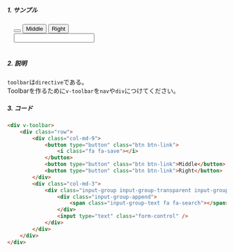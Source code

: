 ##### 1. サンプル
<div class="navbar bg-primary" style="padding-left: 15px">
    <div class="row">
        <div class="col-md-9">
            <button type="button" class="btn btn-link"><i class="fa fa-save"></i></button>
            <button type="button" class="btn btn-link">Middle</button>
            <button type="button" class="btn btn-link">Right</button>
        </div>
        <div class="col-md-3">
            <div class="input-group input-group-transparent input-group-search">
                <div class="input-group-append">
                    <span class="input-group-text fa fa-search"></span>
                </div>
                <input type="text" class="form-control" />
            </div>
        </div>
    </div>
</div>
<br />

##### 2. 説明
`toolbar`は`directive`である。  
Toolbarを作るために`v-toolbar`を`nav`や`div`につけてください。

##### 3. コード
```html
<div v-toolbar>
    <div class="row">
        <div class="col-md-9">
            <button type="button" class="btn btn-link">
                <i class="fa fa-save"></i>
            </button>
            <button type="button" class="btn btn-link">Middle</button>
            <button type="button" class="btn btn-link">Right</button>
        </div>
        <div class="col-md-3">
            <div class="input-group input-group-transparent input-group-search">
                <div class="input-group-append">
                    <span class="input-group-text fa fa-search"></span>
                </div>
                <input type="text" class="form-control" />
            </div>
        </div>
    </div>
</div>
```